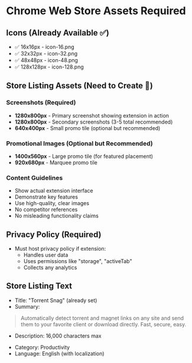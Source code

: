 # Chrome Web Store Assets Required

## Icons (Already Available ✅)
- ✅ 16x16px - icon-16.png
- ✅ 32x32px - icon-32.png  
- ✅ 48x48px - icon-48.png
- ✅ 128x128px - icon-128.png

## Store Listing Assets (Need to Create 📝)

### Screenshots (Required)
- **1280x800px** - Primary screenshot showing extension in action
- **1280x800px** - Secondary screenshots (3-5 total recommended)
- **640x400px** - Small promo tile (optional but recommended)

### Promotional Images (Optional but Recommended)
- **1400x560px** - Large promo tile (for featured placement)
- **920x680px** - Marquee promo tile

### Content Guidelines
- Show actual extension interface
- Demonstrate key features
- Use high-quality, clear images
- No competitor references
- No misleading functionality claims

## Privacy Policy (Required)
- Must host privacy policy if extension:
  - Handles user data
  - Uses permissions like "storage", "activeTab"
  - Collects any analytics

## Store Listing Text
- Title: "Torrent Snag" (already set)
- Summary:
> Automatically detect torrent and magnet links on any site and send them to your favorite client or download directly. Fast, secure, easy.
- Description: 16,000 characters max
> 
- Category: Productivity
- Language: English (with localization)
